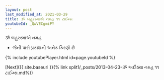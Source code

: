 ```yaml
---
layout: post
last_modified_at: 2021-03-29
title: ૐ બહુરસ્માએ નમહ ૧૧ ટાઈમ્સ
youtubeId: _QwVECgmiPY
---
```

 
 
 ૐ બહુરસ્માએ નમહ  
 
 -  જેની પાસે પ્રકાશની અનેક કિરણો છે 
 
  
 
  
 
 
 
 
 
 


{% include youtubePlayer.html id=page.youtubeId %}
 
[Next]({{ site.baseurl }}{% link  split1/_posts/2013-04-23-ૐ અદીઠ્યા નમહ ૧૧ ટાઈમ્સ.md%})
 
